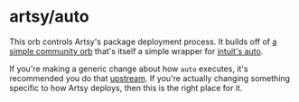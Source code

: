# artsy/auto

This orb controls Artsy's package deployment process. It builds off of [a simple community orb](https://github.com/auto-it/orbs/blob/master/src/release/release.yml) that's itself a simple wrapper for [intuit's auto](https://github.com/intuit/auto).

If you're making a generic change about how `auto` executes, it's recommended you do that [upstream](https://github.com/auto-it/orbs/blob/master/src/release/release.yml). If you're actually changing something specific to how Artsy deploys, then this is the right place for it.
